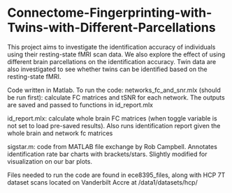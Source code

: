# Connectome-Fingerprinting-with-Twins-with-Different-Parcellations
This project aims to investigate the identification accuracy of individuals using their resting-state fMRI scan data. We also explore the effect of using different brain parcellations on the identification accuracy. Twin data are also investigated to see whether twins can be identified based on the resting-state fMRI.

Code written in Matlab. To run the code:
networks_fc_and_snr.mlx (should be run first): calculate FC matrices and tSNR for each network. The outputs are saved and passed to functions in id_report.mlx

id_report.mlx: calculate whole brain FC matrices (when toggle variable is not set to load pre-saved results). Also runs identification report given the whole brain and network fc matrices

sigstar.m: code from MATLAB file exchange by Rob Campbell. Annotates identification rate bar charts with brackets/stars. Slightly modified for visualization on our bar plots.

Files needed to run the code are found in ece8395_files, 
along with HCP 7T dataset scans located on Vanderbilt Accre at /data1/datasets/hcp/<subjId> 

